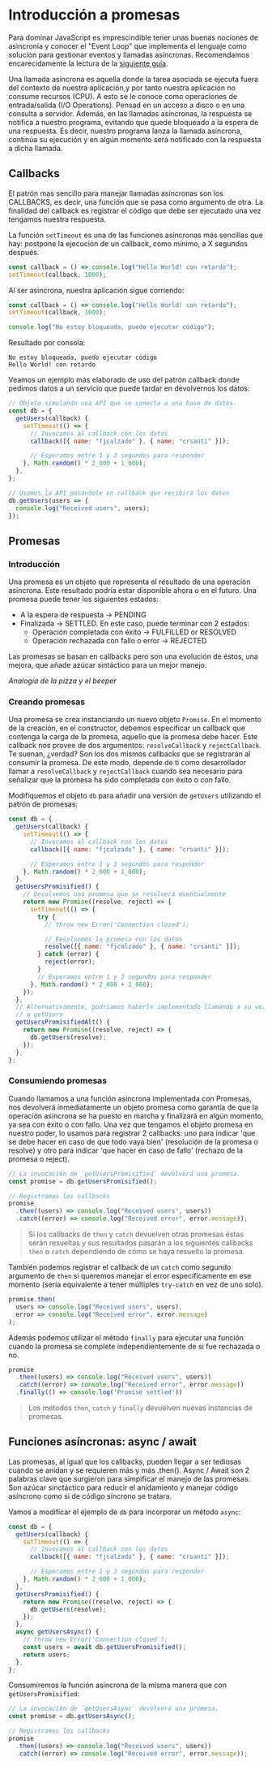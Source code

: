 # Introducción a promesas

Para dominar JavaScript es imprescindible tener unas buenas nociones
de asincronía y conocer el "Event Loop" que implementa el lenguaje
como solución para gestionar eventos y llamadas asíncronas.
Recomendamos encarecidamente la lectura de la
[siguiente guía](https://lemoncode.net/lemoncode-blog/2018/1/29/javascript-asincrono).

Una llamada asíncrona es aquella donde la tarea asociada se ejecuta
fuera del contexto de nuestra aplicación,y por tanto nuestra aplicación
no consume recursos (CPU). A esto se le conoce como operaciones de
entrada/salida (I/O Operations). Pensad en un acceso a disco o en una
consulta a servidor.
Además, en las llamadas asíncronas, la respuesta se notifica a nuestro
programa, evitando que quede bloqueado a la espera de una respuesta.
Es decir, nuestro programa lanza la llamada asíncrona, continúa su
ejecución y en algún momento será notificado con la respuesta a dicha
llamada.

## Callbacks

El patrón mas sencillo para manejar llamadas asíncronas son los
CALLBACKS, es decir, una función que se pasa como argumento de otra.
La finalidad del callback es registrar el código que debe ser ejecutado
una vez tengamos nuestra respuesta.

La función `setTimeout` es una de las funciones asíncronas más sencillas que hay:
postpone la ejecución de un callback, como mínimo, a X segundos después.

```js
const callback = () => console.log("Hello World! con retardo");
setTimeout(callback, 1000);
```

Al ser asíncrona, nuestra aplicación sigue corriendo:

```js
const callback = () => console.log("Hello World! con retardo");
setTimeout(callback, 1000);

console.log("No estoy bloqueada, puedo ejecutar código");
```

Resultado por consola:

```
No estoy bloqueada, puedo ejecutar código
Hello World! con retardo
```

Veamos un ejemplo más elaborado de uso del patrón callback donde pedimos datos a
un servicio que puede tardar en devolvernos los datos:

```js
// Objeto simulando una API que se conecta a una base de datos.
const db = {
  getUsers(callback) {
    setTimeout(() => {
      // Invocamos al callback con los datos
      callback([{ name: "fjcalzado" }, { name: "crsanti" }]);

      // Esperamos entre 1 y 3 segundos para responder
    }, Math.random() * 2_000 + 1_000);
  },
};

// Usamos la API pasándole un callback que recibirá los datos
db.getUsers(users => {
  console.log("Received users", users);
});
```

## Promesas

### Introducción

Una promesa es un objeto que representa el resultado de una operación
asíncrona. Este resultado podría estar disponible ahora o en el futuro.
Una promesa puede tener los siguientes estados:

- A la espera de respuesta -> PENDING
- Finalizada -> SETTLED. En este caso, puede terminar con 2 estados:
  - Operación completada con éxito -> FULFILLED or RESOLVED
  - Operación rechazada con fallo o error -> REJECTED

Las promesas se basan en callbacks pero son una evolución de éstos, una
mejora, que añade azúcar sintáctico para un mejor manejo.

_Analogía de la pizza y el beeper_

### Creando promesas

Una promesa se crea instanciando un nuevo objeto `Promise`. En el momento
de la creación, en el constructor, debemos especificar un callback que
contenga la carga de la promesa, aquello que la promesa debe hacer.
Este callback nos provee de dos argumentos: `resolveCallback` y
`rejectCallback`. Te suenan, ¿verdad? Son los dos mismos callbacks
que se registrarán al consumir la promesa. De este modo, depende de ti
como desarrollador llamar a `resolveCallback` y `rejectCallback` cuando sea
necesario para señalizar que la promesa ha sido completada con éxito
o con fallo.

Modifiquemos el objeto `db` para añadir una versión de `getUsers` utilizando el patrón de promesas:

```js
const db = {
  getUsers(callback) {
    setTimeout(() => {
      // Invocamos al callback con los datos
      callback([{ name: "fjcalzado" }, { name: "crsanti" }]);

      // Esperamos entre 1 y 3 segundos para responder
    }, Math.random() * 2_000 + 1_000);
  },
  getUsersPromisified() {
    // Devolvemos una promesa que se resolverá eventualmente
    return new Promise((resolve, reject) => {
      setTimeout(() => {
        try {
          // throw new Error('Connection closed');

          // Resolvemos la promesa con los datos
          resolve([{ name: "fjcalzado" }, { name: "crsanti" }]);
        } catch (error) {
          reject(error);
        }
        // Esperamos entre 1 y 3 segundos para responder
      }, Math.random() * 2_000 + 1_000);
    });
  },
  // Alternativamente, podriamos haberlo implementado llamando a su vez
  // a getUsers
  getUsersPromisifiedAlt() {
    return new Promise((resolve, reject) => {
      db.getUsers(resolve);
    });
  },
};
```

### Consumiendo promesas

Cuando llamamos a una función asíncrona implementada con Promesas, nos
devolverá inmediatamente un objeto promesa como garantía de que la
operación asíncrona se ha puesto en marcha y finalizará en algún momento,
ya sea con éxito o con fallo.
Una vez que tengamos el objeto promesa en nuestro poder, lo usamos para
registrar 2 callbacks: uno para indicar 'que se debe hacer en caso de
que todo vaya bien' (resolución de la promesa o resolve) y otro para
indicar 'que hacer en caso de fallo' (rechazo de la promesa o reject).

<!-- prettier-ignore -->
```js
// La invocación de `getUsersPromisified` devolverá una promesa.
const promise = db.getUsersPromisified();

// Registramos los callbacks
promise
  .then((users) => console.log("Received users", users))
  .catch((error) => console.log("Received error", error.message));
```

> Si los callbacks de `then` y `catch` devuelven otras promesas éstas
> serán resueltas y sus resultados pasarán a los siguientes callbacks `then` o `catch` dependiendo de cómo se haya resuelto la promesa.

También podemos registrar el callback de un `catch` como segundo argumento de `then` si queremos manejar el error específicamente en ese momento (sería equivalente a tener múltiples `try-catch` en vez de uno solo).

```ts
promise.then(
  users => console.log("Received users", users),
  error => console.log("Received error", error.message)
);
```

Además podemos utilizar el método `finally` para ejecutar una función cuando la promesa se complete independientemente de si fue rechazada o no.

<!-- prettier-ignore -->
```ts
promise
  .then((users) => console.log("Received users", users))
  .catch((error) => console.log("Received error", error.message))
  .finally(() => console.log('Promise settled'))
```

> Los métodos `then`, `catch` y `finally` devuelven nuevas instancias de promesas.

## Funciones asíncronas: async / await

Las promesas, al igual que los callbacks, pueden llegar a ser tediosas
cuando se anidan y se requieren más y más .then(). Async / Await son 2
palabras clave que surgieron para simpificar el manejo de las promesas.
Son azúcar sinctáctico para reducir el anidamiento y manejar código
asíncrono como si de código síncrono se tratara.

Vamos a modificar el ejemplo de `db` para incorporar un método `async`:

```js
const db = {
  getUsers(callback) {
    setTimeout(() => {
      // Invocamos al callback con los datos
      callback([{ name: "fjcalzado" }, { name: "crsanti" }]);

      // Esperamos entre 1 y 3 segundos para responder
    }, Math.random() * 2_000 + 1_000);
  },
  getUsersPromisified() {
    return new Promise((resolve, reject) => {
      db.getUsers(resolve);
    });
  },
  async getUsersAsync() {
    // throw new Error('Connection closed');
    const users = await db.getUsersPromisified();
    return users;
  },
};
```

Consumiremos la función asíncrona de la misma manera que con `getUsersPromisified`:

<!-- prettier-ignore -->
```js
// La invocación de `getUsersAsync` devolverá una promesa.
const promise = db.getUsersAsync();

// Registramos los callbacks
promise
  .then((users) => console.log("Received users", users))
  .catch((error) => console.log("Received error", error.message));
```
